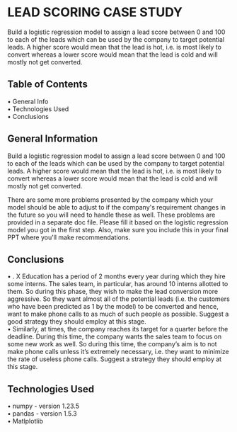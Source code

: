 # LEAD SCORING CASE STUDY
Build a logistic regression model to assign a lead score between 0 and 100 to each of the leads which can be used by the company to target potential leads. A higher score would mean that the lead is hot, i.e. is most likely to convert whereas a lower score would mean that the lead is cold and will mostly not get converted.

## Table of Contents
•⁠  ⁠General Info</br>
•⁠  ⁠Technologies Used</br>
•⁠  ⁠Conclusions



## General Information
Build a logistic regression model to assign a lead score between 0 and 100 to each of the leads which can be used by the company to target potential leads. A higher score would mean that the lead is hot, i.e. is most likely to convert whereas a lower score would mean that the lead is cold and will mostly not get converted.</br>

There are some more problems presented by the company which your model should be able to adjust to if the company's requirement changes in the future so you will need to handle these as well. These problems are provided in a separate doc file. Please fill it based on the logistic regression model you got in the first step. Also, make sure you include this in your final PPT where you'll make recommendations.



## Conclusions
•⁠  . X Education has a period of 2 months every year during which they hire some interns. The sales 
team, in particular, has around 10 interns allotted to them. So during this phase, they wish to make 
the lead conversion more aggressive. So they want almost all of the potential leads (i.e. the 
customers who have been predicted as 1 by the model) to be converted and hence, want to make 
phone calls to as much of such people as possible. Suggest a good strategy they should employ 
at this stage.</br>
•⁠  Similarly, at times, the company reaches its target for a quarter before the deadline. During this 
time, the company wants the sales team to focus on some new work as well. So during this time, 
the company’s aim is to not make phone calls unless it’s extremely necessary, i.e. they want to 
minimize the rate of useless phone calls. Suggest a strategy they should employ at this stage.



## Technologies Used
•⁠  ⁠numpy - version 1.23.5</br>
•⁠  ⁠pandas - version 1.5.3</br>
•⁠  Matlplotlib
